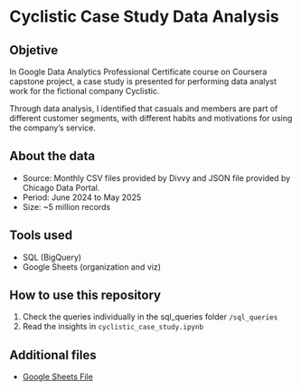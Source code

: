# Cyclistic Case Study Data Analysis

## Objetive
In Google Data Analytics Professional Certificate course on Coursera capstone project, a case study is presented for performing data analyst work for the fictional company Cyclistic.

Through data analysis, I identified that casuals and members are part of different customer segments, with different habits and motivations for using the company’s service.

## About the data
- Source: Monthly CSV files provided by Divvy and JSON file provided by Chicago Data Portal.
- Period: June 2024 to May 2025
- Size: ~5 million records

## Tools used
- SQL (BigQuery)
- Google Sheets (organization and viz)

## How to use this repository
1. Check the queries individually in the sql_queries folder `/sql_queries`
2. Read the insights in `cyclistic_case_study.ipynb`

## Additional files
- [Google Sheets File](https://docs.google.com/spreadsheets/d/1OXSCOQ1uvZqFN8w9t8OzfDgAlsKG57e2ORTv95QqJYM/edit?usp=sharing)